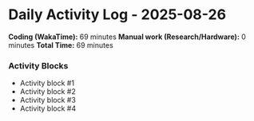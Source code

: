 # Daily Activity Log - 2025-08-26

**Coding (WakaTime):** 69 minutes
**Manual work (Research/Hardware):** 0 minutes
**Total Time:** 69 minutes

### Activity Blocks
- Activity block #1
- Activity block #2
- Activity block #3
- Activity block #4
